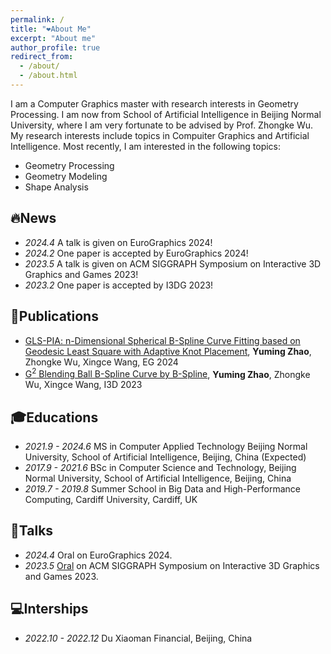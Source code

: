 ```yaml
---
permalink: /
title: "❤️About Me"
excerpt: "About me"
author_profile: true
redirect_from: 
  - /about/
  - /about.html
---
```


I am a Computer Graphics master with research interests in Geometry Processing. I am now from School of Artificial Intelligence in Beijing Normal University, where I am very fortunate to be advised by Prof. Zhongke Wu. My research interests include topics in Compuiter Graphics and Artificial Intelligence. Most recently, I am interested in the following topics:
* Geometry Processing
* Geometry Modeling
* Shape Analysis

🔥News
------
* *2024.4* A talk is given on EuroGraphics 2024!
* *2024.2* One paper is accepted by EuroGraphics 2024!
* *2023.5* A talk is given on ACM SIGGRAPH Symposium on Interactive 3D Graphics and Games 2023!
* *2023.2* One paper is accepted by I3DG 2023!

📝Publications
------
* [GLS-PIA: n-Dimensional Spherical B-Spline Curve Fitting based on Geodesic Least Square with Adaptive Knot Placement](https://onlinelibrary.wiley.com/doi/10.1111/cgf.15021), **Yuming Zhao**, Zhongke Wu, Xingce Wang, EG 2024
* [G<sup>2</sup> Blending Ball B-Spline Curve by B-Spline](https://dl.acm.org/doi/10.1145/3585504), **Yuming Zhao**, Zhongke Wu, Xingce Wang, I3D 2023

🎓Educations
------
* *2021.9 - 2024.6*
  MS in Computer Applied Technology
  Beijing Normal University, School of Artificial Intelligence, Beijing, China (Expected)
* *2017.9 - 2021.6* BSc in Computer Science and Technology, Beijing Normal University, School of Artificial Intelligence, Beijing, China
* *2019.7 - 2019.8* Summer School in Big Data and High-Performance Computing, Cardiff University, Cardiff, UK
  
💬Talks
------
* *2024.4* Oral on EuroGraphics 2024.
* *2023.5* [Oral](https://www.youtube.com/watch?v=m8rggUd7cAQ&t=11s) on ACM SIGGRAPH Symposium on Interactive 3D Graphics and Games 2023.

💻Interships
------
* *2022.10 - 2022.12* Du Xiaoman Financial, Beijing, China
